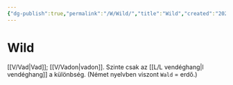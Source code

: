 ```yaml
---
{"dg-publish":true,"permalink":"/W/Wild/","title":"Wild","created":"2023-10-21T10:39","updated":"2024-10-26T00:51"}
---
```



# Wild

[[V/Vad\|Vad]]; [[V/Vadon\|vadon]]. Szinte csak az [[L/L vendéghang\|l vendéghang]] a különbség. (Német nyelvben viszont `Wald` = erdő.)  